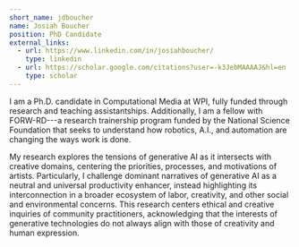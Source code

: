 ```yaml
---
short_name: jdboucher
name: Josiah Boucher
position: PhD Candidate
external_links:
  - url: https://www.linkedin.com/in/josiahboucher/
    type: linkedin
  - url: https://scholar.google.com/citations?user=-k3JebMAAAAJ&hl=en
    type: scholar
---
```


I am a Ph.D. candidate in Computational Media at WPI, fully funded through research and teaching assistantships. Additionally, I am a fellow with FORW-RD---a research trainership program funded by the National Science Foundation that seeks to understand how robotics, A.I., and automation are changing the ways work is done. 

My research explores the tensions of generative AI as it intersects with creative domains, centering the priorities, processes, and motivations of artists. Particularly, I challenge dominant narratives of generative AI as a neutral and universal productivity enhancer, instead highlighting its interconnection in a broader ecosystem of labor, creativity, and other social and environmental concerns. This research centers ethical and creative inquiries of community practitioners, acknowledging that the interests of generative technologies do not always align with those of creativity and human expression.